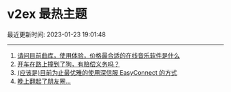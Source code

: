 # v2ex 最热主题

最近更新时间: 2023-01-23 19:01:48

--- 
1. [请问目前曲库，使用体验，价格最合适的在线音乐软件是什么](https://www.v2ex.com/t/910323) 
2. [开车在路上撞到了狗，有赔偿义务吗？](https://www.v2ex.com/t/910324) 
3. [(应该是)目前为止最优雅的使用深信服 EasyConnect 的方式](https://www.v2ex.com/t/910299) 
4. [晚上翻起了朋友圈…](https://www.v2ex.com/t/910300) 
